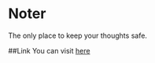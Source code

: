 # Noter
The only place to keep your thoughts safe.

##Link
You can visit [here](https://noter-b3c7b.web.app/)
